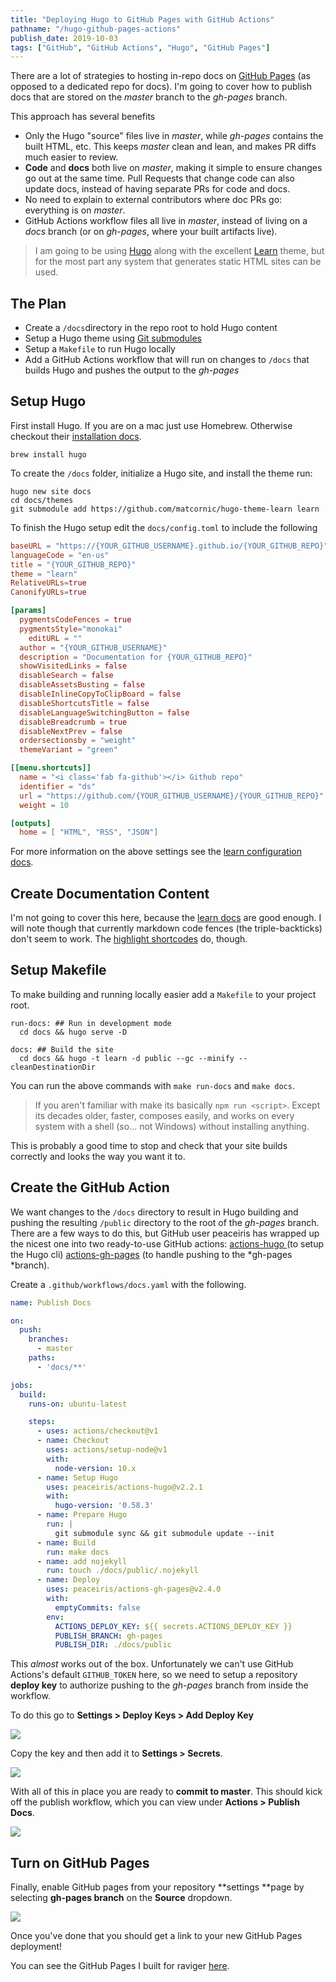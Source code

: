 ```yaml
---
title: "Deploying Hugo to GitHub Pages with GitHub Actions"
pathname: "/hugo-github-pages-actions"
publish_date: 2019-10-03
tags: ["GitHub", "GitHub Actions", "Hugo", "GitHub Pages"]
---
```


There are a lot of strategies to hosting in-repo docs on [GitHub Pages](https://pages.github.com/) (as opposed to a dedicated repo for docs). I'm going to cover how to publish docs that are stored on the *master* branch to the *gh-pages* branch. 

This approach has several benefits

- Only the Hugo "source" files live in *master*, while *gh-pages* contains the built HTML, etc. This keeps *master* clean and lean, and makes PR diffs much easier to review.
- **Code** and **docs** both live on *master*, making it simple to ensure changes go out at the same time. Pull Requests that change code can also update docs, instead of having separate PRs for code and docs. 
- No need to explain to external contributors where doc PRs go: everything is on *master*.
- GitHub Actions workflow files all live in *master*, instead of living on a *docs* branch (or on *gh-pages*, where your built artifacts live).

> I am going to be using [Hugo](https://gohugo.io/) along with the excellent [Learn](https://learn.netlify.com/en/) theme, but for the most part any system that generates static HTML sites can be used.

## The Plan

- Create a `/docs`directory in the repo root to hold Hugo content
- Setup a Hugo theme using [Git submodules](https://git-scm.com/book/en/v2/Git-Tools-Submodules)
- Setup a `Makefile` to run Hugo locally
- Add a GitHub Actions workflow that will run on changes to `/docs` that builds Hugo and pushes the output to the *gh-pages*

## Setup Hugo

First install Hugo. If you are on a mac just use Homebrew. Otherwise checkout their [installation docs](https://gohugo.io/getting-started/installing/).

```
brew install hugo
```

To create the `/docs` folder, initialize a Hugo site, and install the theme run:

```
hugo new site docs
cd docs/themes
git submodule add https://github.com/matcornic/hugo-theme-learn learn
```

To finish the Hugo setup edit the `docs/config.toml` to include the following

```toml
baseURL = "https://{YOUR_GITHUB_USERNAME}.github.io/{YOUR_GITHUB_REPO}"
languageCode = "en-us"
title = "{YOUR_GITHUB_REPO}"
theme = "learn"
RelativeURLs=true
CanonifyURLs=true

[params]
  pygmentsCodeFences = true
  pygmentsStyle="monokai"
    editURL = ""
  author = "{YOUR_GITHUB_USERNAME}"
  description = "Documentation for {YOUR_GITHUB_REPO}"
  showVisitedLinks = false
  disableSearch = false
  disableAssetsBusting = false
  disableInlineCopyToClipBoard = false
  disableShortcutsTitle = false
  disableLanguageSwitchingButton = false
  disableBreadcrumb = true
  disableNextPrev = false
  ordersectionsby = "weight"
  themeVariant = "green"

[[menu.shortcuts]] 
  name = "<i class='fab fa-github'></i> Github repo"
  identifier = "ds"
  url = "https://github.com/{YOUR_GITHUB_USERNAME}/{YOUR_GITHUB_REPO}"
  weight = 10

[outputs]
  home = [ "HTML", "RSS", "JSON"]
```

For more information on the above settings see the [learn configuration docs](https://learn.netlify.com/en/basics/configuration/).

## Create Documentation Content

I'm not going to cover this here, because the [learn docs](https://learn.netlify.com/en/cont/) are good enough. I will note though that currently markdown code fences (the triple-backticks) don't seem to work. The [highlight shortcodes](https://gohugo.io/content-management/syntax-highlighting/) do, though.

## Setup Makefile

To make building and running locally easier add a `Makefile` to your project root.

```
run-docs: ## Run in development mode
  cd docs && hugo serve -D

docs: ## Build the site
  cd docs && hugo -t learn -d public --gc --minify --cleanDestinationDir
```
You can run the above commands with `make run-docs` and `make docs`.

> If you aren't familiar with make its basically `npm run <script>`. Except its decades older, faster, composes easily, and works on every system with a shell (so... not Windows) without installing anything.

This is probably a good time to stop and check that your site builds correctly and looks the way you want it to.

## Create the GitHub Action

We want changes to the `/docs` directory to result in Hugo building and pushing the resulting `/public` directory to the root of the *gh-pages* branch. There are a few ways to do this, but GitHub user peaceiris has wrapped up the nicest one into two ready-to-use GitHub actions: [actions-hugo ](https://github.com/peaceiris/actions-hugo)(to setup the Hugo cli) [actions-gh-pages](https://github.com/peaceiris/actions-gh-pages) (to handle pushing to the *gh-pages *branch).

Create a `.github/workflows/docs.yaml` with the following.

```yaml
name: Publish Docs

on:
  push:
    branches:
      - master
    paths:
      - 'docs/**'

jobs:
  build:
    runs-on: ubuntu-latest

    steps:
      - uses: actions/checkout@v1
      - name: Checkout
        uses: actions/setup-node@v1
        with:
          node-version: 10.x
      - name: Setup Hugo
        uses: peaceiris/actions-hugo@v2.2.1
        with:
          hugo-version: '0.58.3'
      - name: Prepare Hugo
        run: |
          git submodule sync && git submodule update --init
      - name: Build
        run: make docs
      - name: add nojekyll
        run: touch ./docs/public/.nojekyll
      - name: Deploy
        uses: peaceiris/actions-gh-pages@v2.4.0
        with:
          emptyCommits: false
        env:
          ACTIONS_DEPLOY_KEY: ${{ secrets.ACTIONS_DEPLOY_KEY }}
          PUBLISH_BRANCH: gh-pages
          PUBLISH_DIR: ./docs/public
```

This *almost* works out of the box. Unfortunately we can't use GitHub Actions's default `GITHUB_TOKEN` here, so we need to setup a repository **deploy key** to authorize pushing to the *gh-pages* branch from inside the workflow.

To do this go to **Settings > Deploy Keys > Add Deploy Key**

![](/images/2019-10-03-hugo-deploy-keys.png)

Copy the key and then add it to **Settings > Secrets**.

![](/images/2019-10-03-hugo-secrets.png)

With all of this in place you are ready to **commit to master**. This should kick off the publish workflow, which you can view under **Actions > Publish Docs**.

![](/images/2019-10-03-hugo-publish.png)

## Turn on GitHub Pages

Finally, enable GitHub pages from your repository **settings **page by selecting **gh-pages branch** on the **Source** dropdown.

![](/images/2019-10-03-hugo-enable-pages.png)

Once you've done that you should get a link to your new GitHub Pages deployment!

You can see the GitHub Pages I built for raviger [here](https://kyeotic.github.io/raviger/).
